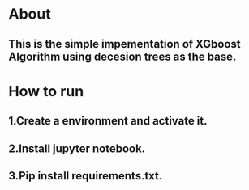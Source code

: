 # About
## This is the simple impementation of XGboost Algorithm using decesion trees as the base.

# How to run
## 1.Create a environment and activate it.
## 2.Install jupyter notebook.
## 3.Pip install requirements.txt.
